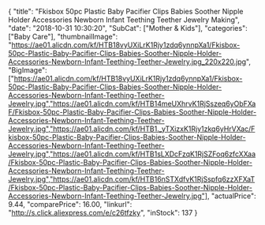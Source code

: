 {
	"title": "Fkisbox 50pc Plastic Baby Pacifier Clips Babies Soother Nipple Holder Accessories Newborn Infant Teething Teether Jewelry Making",
	"date": "2018-10-31 10:30:20",
	"SubCat": ["Mother & Kids"],
	"categories": ["Baby Care"],
	"thumbnailImage": "https://ae01.alicdn.com/kf/HTB18vyUXiLrK1Rjy1zdq6ynnpXa1/Fkisbox-50pc-Plastic-Baby-Pacifier-Clips-Babies-Soother-Nipple-Holder-Accessories-Newborn-Infant-Teething-Teether-Jewelry.jpg_220x220.jpg",
	"BigImage": ["https://ae01.alicdn.com/kf/HTB18vyUXiLrK1Rjy1zdq6ynnpXa1/Fkisbox-50pc-Plastic-Baby-Pacifier-Clips-Babies-Soother-Nipple-Holder-Accessories-Newborn-Infant-Teething-Teether-Jewelry.jpg","https://ae01.alicdn.com/kf/HTB14meUXhrvK1RjSszeq6yObFXaF/Fkisbox-50pc-Plastic-Baby-Pacifier-Clips-Babies-Soother-Nipple-Holder-Accessories-Newborn-Infant-Teething-Teether-Jewelry.jpg","https://ae01.alicdn.com/kf/HTB1._yTXizxK1Rjy1zkq6yHrVXac/Fkisbox-50pc-Plastic-Baby-Pacifier-Clips-Babies-Soother-Nipple-Holder-Accessories-Newborn-Infant-Teething-Teether-Jewelry.jpg","https://ae01.alicdn.com/kf/HTB1sLXDcFzqK1RjSZFoq6zfcXXaa/Fkisbox-50pc-Plastic-Baby-Pacifier-Clips-Babies-Soother-Nipple-Holder-Accessories-Newborn-Infant-Teething-Teether-Jewelry.jpg","https://ae01.alicdn.com/kf/HTB16nSTXdfvK1RjSspfq6zzXFXaT/Fkisbox-50pc-Plastic-Baby-Pacifier-Clips-Babies-Soother-Nipple-Holder-Accessories-Newborn-Infant-Teething-Teether-Jewelry.jpg"],
	"actualPrice": 9.44,
	"comparePrice": 16.00,
	"linkurl": "http://s.click.aliexpress.com/e/c26tfzky",
	"inStock": 137
}
